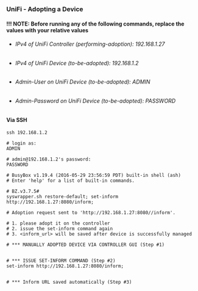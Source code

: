 ### UniFi - Adopting a Device


#### !!! NOTE: Before running any of the following commands, replace the values with your relative values
* ######  IPv4 of UniFi Controller (performing-adoption):  192.168.1.27
* ######  IPv4 of UniFi Device (to-be-adopted):  192.168.1.2
* ######  Admin-User on UniFi Device (to-be-adopted):  ADMIN
* ######  Admin-Password on UniFi Device (to-be-adopted):  PASSWORD


#### Via SSH
```
ssh 192.168.1.2

# login as:
ADMIN

# admin@192.168.1.2's password:
PASSWORD

# BusyBox v1.19.4 (2016-05-29 23:56:59 PDT) built-in shell (ash)
# Enter 'help' for a list of built-in commands.

# BZ.v3.7.5#
syswrapper.sh restore-default; set-inform http://192.168.1.27:8080/inform;

# Adoption request sent to 'http://192.168.1.27:8080//inform'.

# 1. please adopt it on the controller
# 2. issue the set-inform command again
# 3. <inform_url> will be saved after device is successfully managed

# *** MANUALLY ADOPTED DEVICE VIA CONTROLLER GUI (Step #1)


# *** ISSUE SET-INFORM COMMAND (Step #2)
set-inform http://192.168.1.27:8080/inform;


# *** Inform URL saved automatically (Step #3)
```
